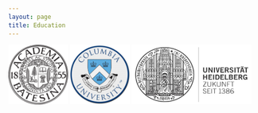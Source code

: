 ```yaml
---
layout: page
title: Education
---
```


<img src="/img/bates_uni.png"  width="120" height="120">

<img src="/img/columbia_uni.png"  width="120" height="120">

<img src="/img/heidelberg_uni.png"  width="240" height="120">
